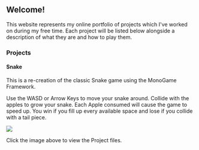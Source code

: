 ## Welcome!
This website represents my online portfolio of projects which I've worked on during my free time. Each project will be listed below alongside a description of what they are and how to play them. 

### Projects
#### Snake
This is a re-creation of the classic Snake game using the MonoGame Framework. 

Use the WASD or Arrow Keys to move your snake around. Collide with the apples to grow your snake. Each Apple consumed will cause the game to speed up. You win if you fill up every available space and lose if you collide with a tail piece. 

<a href="https://github.com/JoshuaPetherick/Portfolio/tree/main/projects/monogame/Snake"><img src="/blob/main/assets/snake.gif"></img></a>

Click the image above to view the Project files. 